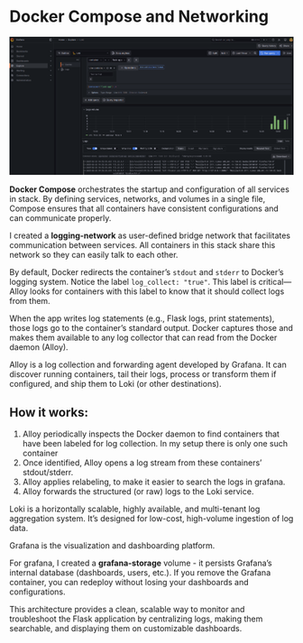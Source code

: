 # Docker Compose and Networking

![alt](images/loki-app-logs.png)

**Docker Compose** orchestrates the startup and configuration of all services in stack. By defining services, networks, and volumes in a single file, Compose ensures that all containers have consistent configurations and can communicate properly.

I created a **logging-network** as user-defined bridge network that facilitates communication between services. All containers in this stack share this network so they can easily talk to each other.

By default, Docker redirects the container’s `stdout` and `stderr` to Docker’s logging system. Notice the label `log_collect: "true"`. This label is critical—Alloy looks for containers with this label to know that it should collect logs from them.

When the app writes log statements (e.g., Flask logs, print statements), those logs go to the container’s standard output. Docker captures those and makes them available to any log collector that can read from the Docker daemon (Alloy).

Alloy is a log collection and forwarding agent developed by Grafana. It can discover running containers, tail their logs, process or transform them if configured, and ship them to Loki (or other destinations).

## How it works:

1. Alloy periodically inspects the Docker daemon to find containers that have been labeled for log collection. In my setup there is only one such container
2. Once identified, Alloy opens a log stream from these containers’ stdout/stderr.
3. Alloy applies relabeling, to make it easier to search the logs in grafana.
4. Alloy forwards the structured (or raw) logs to the Loki service.

Loki is a horizontally scalable, highly available, and multi-tenant log aggregation system. It’s designed for low-cost, high-volume ingestion of log data.

Grafana is the visualization and dashboarding platform.

For grafana, I created a **grafana-storage** volume - it persists Grafana’s internal database (dashboards, users, etc.). If you remove the Grafana container, you can redeploy without losing your dashboards and configurations.

This architecture provides a clean, scalable way to monitor and troubleshoot the Flask application by centralizing logs, making them searchable, and displaying them on customizable dashboards.
